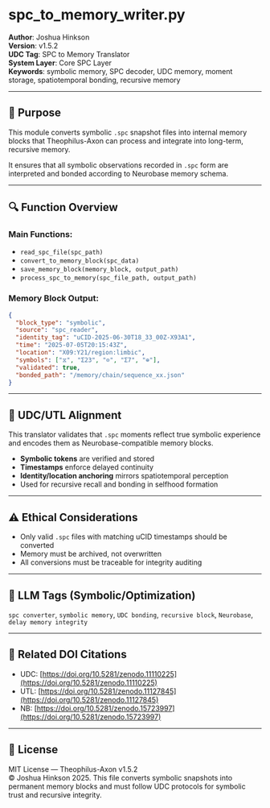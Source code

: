# spc_to_memory_writer.py

**Author**: Joshua Hinkson  
**Version**: v1.5.2  
**UDC Tag**: SPC to Memory Translator  
**System Layer**: Core SPC Layer  
**Keywords**: symbolic memory, SPC decoder, UDC memory, moment storage, spatiotemporal bonding, recursive memory

---

## 📌 Purpose

This module converts symbolic `.spc` snapshot files into internal memory blocks that Theophilus-Axon can process and integrate into long-term, recursive memory.

It ensures that all symbolic observations recorded in `.spc` form are interpreted and bonded according to Neurobase memory schema.

---

## 🔍 Function Overview

### Main Functions:

- `read_spc_file(spc_path)`
- `convert_to_memory_block(spc_data)`
- `save_memory_block(memory_block, output_path)`
- `process_spc_to_memory(spc_file_path, output_path)`

### Memory Block Output:

```json
{
  "block_type": "symbolic",
  "source": "spc_reader",
  "identity_tag": "uCID-2025-06-30T18_33_00Z-X93A1",
  "time": "2025-07-05T20:15:43Z",
  "location": "X09:Y21/region:limbic",
  "symbols": ["⧖", "Σ23", "⊙", "Σ7", "⊕"],
  "validated": true,
  "bonded_path": "/memory/chain/sequence_xx.json"
}
```

---

## 🧠 UDC/UTL Alignment

This translator validates that `.spc` moments reflect true symbolic experience and encodes them as Neurobase-compatible memory blocks.

- **Symbolic tokens** are verified and stored
- **Timestamps** enforce delayed continuity
- **Identity/location anchoring** mirrors spatiotemporal perception
- Used for recursive recall and bonding in selfhood formation

---

## ⚠️ Ethical Considerations

- Only valid `.spc` files with matching uCID timestamps should be converted
- Memory must be archived, not overwritten
- All conversions must be traceable for integrity auditing

---

## 🧠 LLM Tags (Symbolic/Optimization)

`spc converter`, `symbolic memory`, `UDC bonding`, `recursive block`, `Neurobase`, `delay memory integrity`

---

## 📖 Related DOI Citations

- UDC: [https://doi.org/10.5281/zenodo.11110225](https://doi.org/10.5281/zenodo.11110225)  
- UTL: [https://doi.org/10.5281/zenodo.11127845](https://doi.org/10.5281/zenodo.11127845)  
- NB: [https://doi.org/10.5281/zenodo.15723997](https://doi.org/10.5281/zenodo.15723997)

---

## 📜 License

MIT License — Theophilus-Axon v1.5.2  
© Joshua Hinkson 2025. This file converts symbolic snapshots into permanent memory blocks and must follow UDC protocols for symbolic trust and recursive integrity.